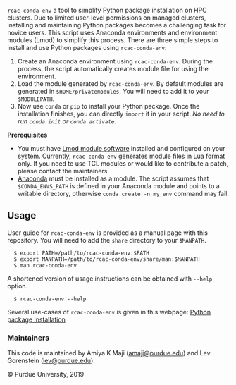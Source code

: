 `rcac-conda-env` a tool to simplify Python package installation on HPC clusters. Due to limited user-level permissions on managed clusters, installing and maintaining Python packages becomes a challenging task for novice users. This script uses Anaconda environments and environment modules (Lmod) to simplify this process. There are three simple steps to install and use Python packages using `rcac-conda-env`:

 1. Create an Anaconda environment using `rcac-conda-env`. During the process, the script automatically creates module file for using the environment.
 2. Load the module generated by `rcac-conda-env`. By default modules are generated in `$HOME/privatemodules`. You will need to add it to your `$MODULEPATH`.
 3. Now use `conda` or `pip` to install your Python package. Once the installation finishes, you can directly `import` it in your script. _No need to run `conda init` or `conda activate`_.

**Prerequisites**
 - You must have [Lmod module software](https://lmod.readthedocs.io/en/latest/index.html) installed and configured on your system. Currently, `rcac-conda-env` generates module files in Lua format only. If you need to use TCL modules or would like to contribute a patch, please contact the maintainers.
 - [Anaconda](https://www.anaconda.com/) must be installed as a module. The script assumes that `$CONDA_ENVS_PATH` is defined in your Anaconda module and points to a writable directory, otherwise `conda create -n my_env` command may fail. 

## Usage

User guide for `rcac-conda-env` is provided as a manual page with this repository. You will need to add the `share` directory to your `$MANPATH`.

  ```
    $ export PATH=/path/to/rcac-conda-env:$PATH
    $ export MANPATH=/path/to/rcac-conda-env/share/man:$MANPATH
    $ man rcac-conda-env
  ```

A shortened version of usage instructions can be obtained with `--help` option.

  ```
    $ rcac-conda-env --help
  ```

Several use-cases of `rcac-conda-env` is given in this webpage: [Python package installation](https://www.rcac.purdue.edu/knowledge/brown/run/examples/apps/python/packages)

### Maintainers
This code is maintained by Amiya K Maji (amaji@purdue.edu) and Lev Gorenstein (lev@purdue.edu).

&copy; Purdue University, 2019
